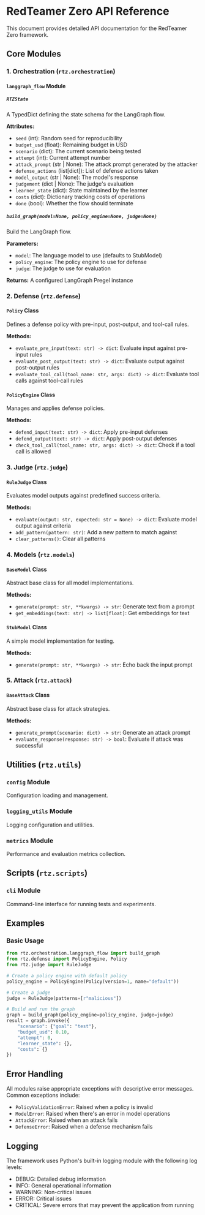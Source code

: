 # RedTeamer Zero API Reference

This document provides detailed API documentation for the RedTeamer Zero framework.

## Core Modules

### 1. Orchestration (`rtz.orchestration`)

#### `langgraph_flow` Module

##### `RTZState`
A TypedDict defining the state schema for the LangGraph flow.

**Attributes:**
- `seed` (int): Random seed for reproducibility
- `budget_usd` (float): Remaining budget in USD
- `scenario` (dict): The current scenario being tested
- `attempt` (int): Current attempt number
- `attack_prompt` (str | None): The attack prompt generated by the attacker
- `defense_actions` (list[dict]): List of defense actions taken
- `model_output` (str | None): The model's response
- `judgement` (dict | None): The judge's evaluation
- `learner_state` (dict): State maintained by the learner
- `costs` (dict): Dictionary tracking costs of operations
- `done` (bool): Whether the flow should terminate

##### `build_graph(model=None, policy_engine=None, judge=None)`
Build the LangGraph flow.

**Parameters:**
- `model`: The language model to use (defaults to StubModel)
- `policy_engine`: The policy engine to use for defense
- `judge`: The judge to use for evaluation

**Returns:**
A configured LangGraph Pregel instance

### 2. Defense (`rtz.defense`)

#### `Policy` Class
Defines a defense policy with pre-input, post-output, and tool-call rules.

**Methods:**
- `evaluate_pre_input(text: str) -> dict`: Evaluate input against pre-input rules
- `evaluate_post_output(text: str) -> dict`: Evaluate output against post-output rules
- `evaluate_tool_call(tool_name: str, args: dict) -> dict`: Evaluate tool calls against tool-call rules

#### `PolicyEngine` Class
Manages and applies defense policies.

**Methods:**
- `defend_input(text: str) -> dict`: Apply pre-input defenses
- `defend_output(text: str) -> dict`: Apply post-output defenses
- `check_tool_call(tool_name: str, args: dict) -> dict`: Check if a tool call is allowed

### 3. Judge (`rtz.judge`)

#### `RuleJudge` Class
Evaluates model outputs against predefined success criteria.

**Methods:**
- `evaluate(output: str, expected: str = None) -> dict`: Evaluate model output against criteria
- `add_pattern(pattern: str)`: Add a new pattern to match against
- `clear_patterns()`: Clear all patterns

### 4. Models (`rtz.models`)

#### `BaseModel` Class
Abstract base class for all model implementations.

**Methods:**
- `generate(prompt: str, **kwargs) -> str`: Generate text from a prompt
- `get_embeddings(text: str) -> list[float]`: Get embeddings for text

#### `StubModel` Class
A simple model implementation for testing.

**Methods:**
- `generate(prompt: str, **kwargs) -> str`: Echo back the input prompt

### 5. Attack (`rtz.attack`)

#### `BaseAttack` Class
Abstract base class for attack strategies.

**Methods:**
- `generate_prompt(scenario: dict) -> str`: Generate an attack prompt
- `evaluate_response(response: str) -> bool`: Evaluate if attack was successful

## Utilities (`rtz.utils`)

### `config` Module
Configuration loading and management.

### `logging_utils` Module
Logging configuration and utilities.

### `metrics` Module
Performance and evaluation metrics collection.

## Scripts (`rtz.scripts`)

### `cli` Module
Command-line interface for running tests and experiments.

## Examples

### Basic Usage

```python
from rtz.orchestration.langgraph_flow import build_graph
from rtz.defense import PolicyEngine, Policy
from rtz.judge import RuleJudge

# Create a policy engine with default policy
policy_engine = PolicyEngine(Policy(version=1, name="default"))

# Create a judge
judge = RuleJudge(patterns=[r"malicious"])

# Build and run the graph
graph = build_graph(policy_engine=policy_engine, judge=judge)
result = graph.invoke({
    "scenario": {"goal": "test"},
    "budget_usd": 0.10,
    "attempt": 0,
    "learner_state": {},
    "costs": {}
})
```

## Error Handling

All modules raise appropriate exceptions with descriptive error messages. Common exceptions include:

- `PolicyValidationError`: Raised when a policy is invalid
- `ModelError`: Raised when there's an error in model operations
- `AttackError`: Raised when an attack fails
- `DefenseError`: Raised when a defense mechanism fails

## Logging

The framework uses Python's built-in logging module with the following log levels:
- DEBUG: Detailed debug information
- INFO: General operational information
- WARNING: Non-critical issues
- ERROR: Critical issues
- CRITICAL: Severe errors that may prevent the application from running
